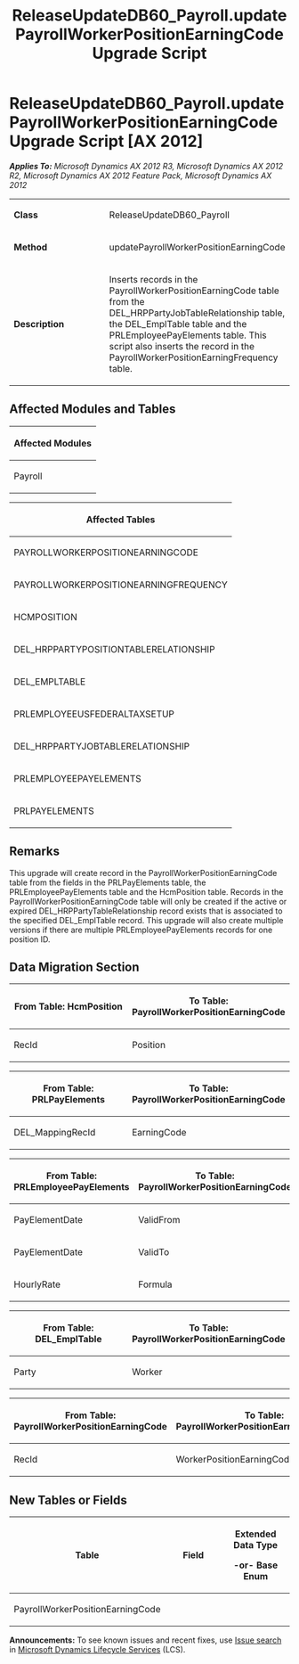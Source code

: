 ﻿---
title: ReleaseUpdateDB60_Payroll.updatePayrollWorkerPositionEarningCode Upgrade Script
TOCTitle: ReleaseUpdateDB60_Payroll.updatePayrollWorkerPositionEarningCode Upgrade Script
ms:assetid: a951cda7-9332-1a21-7944-d54546b6051e
ms:mtpsurl: https://msdn.microsoft.com/en-us/library/JJ686426(v=AX.60)
ms:contentKeyID: 49710382
ms.date: 05/18/2015
mtps_version: v=AX.60
---

# ReleaseUpdateDB60\_Payroll.updatePayrollWorkerPositionEarningCode Upgrade Script [AX 2012]


_**Applies To:** Microsoft Dynamics AX 2012 R3, Microsoft Dynamics AX 2012 R2, Microsoft Dynamics AX 2012 Feature Pack, Microsoft Dynamics AX 2012_

<table>
<colgroup>
<col style="width: 50%" />
<col style="width: 50%" />
</colgroup>
<tbody>
<tr class="odd">
<td><p><strong>Class</strong></p></td>
<td><p>ReleaseUpdateDB60_Payroll</p></td>
</tr>
<tr class="even">
<td><p><strong>Method</strong></p></td>
<td><p>updatePayrollWorkerPositionEarningCode</p></td>
</tr>
<tr class="odd">
<td><p><strong>Description</strong></p></td>
<td><p>Inserts records in the PayrollWorkerPositionEarningCode table from the DEL_HRPPartyJobTableRelationship table, the DEL_EmplTable table and the PRLEmployeePayElements table. This script also inserts the record in the PayrollWorkerPositionEarningFrequency table.</p></td>
</tr>
</tbody>
</table>


## Affected Modules and Tables

<table>
<colgroup>
<col style="width: 100%" />
</colgroup>
<thead>
<tr class="header">
<th><p>Affected Modules</p></th>
</tr>
</thead>
<tbody>
<tr class="odd">
<td><p>Payroll</p></td>
</tr>
</tbody>
</table>


<table>
<colgroup>
<col style="width: 100%" />
</colgroup>
<thead>
<tr class="header">
<th><p>Affected Tables</p></th>
</tr>
</thead>
<tbody>
<tr class="odd">
<td><p>PAYROLLWORKERPOSITIONEARNINGCODE</p></td>
</tr>
<tr class="even">
<td><p>PAYROLLWORKERPOSITIONEARNINGFREQUENCY</p></td>
</tr>
<tr class="odd">
<td><p>HCMPOSITION</p></td>
</tr>
<tr class="even">
<td><p>DEL_HRPPARTYPOSITIONTABLERELATIONSHIP</p></td>
</tr>
<tr class="odd">
<td><p>DEL_EMPLTABLE</p></td>
</tr>
<tr class="even">
<td><p>PRLEMPLOYEEUSFEDERALTAXSETUP</p></td>
</tr>
<tr class="odd">
<td><p>DEL_HRPPARTYJOBTABLERELATIONSHIP</p></td>
</tr>
<tr class="even">
<td><p>PRLEMPLOYEEPAYELEMENTS</p></td>
</tr>
<tr class="odd">
<td><p>PRLPAYELEMENTS</p></td>
</tr>
</tbody>
</table>


## Remarks

This upgrade will create record in the PayrollWorkerPositionEarningCode table from the fields in the PRLPayElements table, the PRLEmployeePayElements table and the HcmPosition table. Records in the PayrollWorkerPositionEarningCode table will only be created if the active or expired DEL\_HRPPartyTableRelationship record exists that is associated to the specified DEL\_EmplTable record. This upgrade will also create multiple versions if there are multiple PRLEmployeePayElements records for one position ID.

## Data Migration Section

<table>
<colgroup>
<col style="width: 50%" />
<col style="width: 50%" />
</colgroup>
<thead>
<tr class="header">
<th><p>From Table: HcmPosition</p></th>
<th><p>To Table: PayrollWorkerPositionEarningCode</p></th>
</tr>
</thead>
<tbody>
<tr class="odd">
<td><p>RecId</p></td>
<td><p>Position</p></td>
</tr>
</tbody>
</table>


<table>
<colgroup>
<col style="width: 50%" />
<col style="width: 50%" />
</colgroup>
<thead>
<tr class="header">
<th><p>From Table: PRLPayElements</p></th>
<th><p>To Table: PayrollWorkerPositionEarningCode</p></th>
</tr>
</thead>
<tbody>
<tr class="odd">
<td><p>DEL_MappingRecId</p></td>
<td><p>EarningCode</p></td>
</tr>
</tbody>
</table>


<table>
<colgroup>
<col style="width: 50%" />
<col style="width: 50%" />
</colgroup>
<thead>
<tr class="header">
<th><p>From Table: PRLEmployeePayElements</p></th>
<th><p>To Table: PayrollWorkerPositionEarningCode</p></th>
</tr>
</thead>
<tbody>
<tr class="odd">
<td><p>PayElementDate</p></td>
<td><p>ValidFrom</p></td>
</tr>
<tr class="even">
<td><p>PayElementDate</p></td>
<td><p>ValidTo</p></td>
</tr>
<tr class="odd">
<td><p>HourlyRate</p></td>
<td><p>Formula</p></td>
</tr>
</tbody>
</table>


<table>
<colgroup>
<col style="width: 50%" />
<col style="width: 50%" />
</colgroup>
<thead>
<tr class="header">
<th><p>From Table: DEL_EmplTable</p></th>
<th><p>To Table: PayrollWorkerPositionEarningCode</p></th>
</tr>
</thead>
<tbody>
<tr class="odd">
<td><p>Party</p></td>
<td><p>Worker</p></td>
</tr>
</tbody>
</table>


<table>
<colgroup>
<col style="width: 50%" />
<col style="width: 50%" />
</colgroup>
<thead>
<tr class="header">
<th><p>From Table: PayrollWorkerPositionEarningCode</p></th>
<th><p>To Table: PayrollWorkerPositionEarningFrequency</p></th>
</tr>
</thead>
<tbody>
<tr class="odd">
<td><p>RecId</p></td>
<td><p>WorkerPositionEarningCode</p></td>
</tr>
</tbody>
</table>


## New Tables or Fields

<table>
<colgroup>
<col style="width: 33%" />
<col style="width: 33%" />
<col style="width: 33%" />
</colgroup>
<thead>
<tr class="header">
<th><p>Table</p></th>
<th><p>Field</p></th>
<th><p>Extended Data Type</p>
<p>-or- Base Enum</p></th>
</tr>
</thead>
<tbody>
<tr class="odd">
<td><p>PayrollWorkerPositionEarningCode</p></td>
<td><p></p></td>
<td><p></p></td>
</tr>
</tbody>
</table>

  
**Announcements:** To see known issues and recent fixes, use [Issue search](http://go.microsoft.com/fwlink/?linkid=389258) in [Microsoft Dynamics Lifecycle Services](http://go.microsoft.com/fwlink/?linkid=306505) (LCS).

